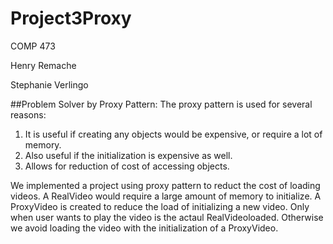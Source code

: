 # Project3Proxy
COMP 473

Henry Remache

Stephanie Verlingo

##Problem Solver by Proxy Pattern:
The proxy pattern is used for several reasons: 
  1. It is useful if creating any objects would be expensive, or require a lot of memory.
  2. Also useful if the initialization is expensive as well.
  3. Allows for reduction of cost of accessing objects.

We implemented a project using proxy pattern to reduct the cost of loading videos. A RealVideo would require
a large amount of memory to initialize. A ProxyVideo is created to reduce the load of initializing a new 
video. Only when user wants to play the video is the actaul RealVideoloaded. Otherwise we avoid loading 
the video with the initialization of a ProxyVideo.
